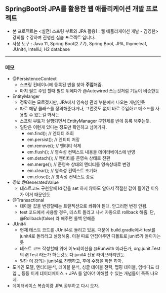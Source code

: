 ## SpringBoot와 JPA를 활용한 웹 애플리케이션 개발 프로젝트
- 본 프로젝트는 <실전! 스프링 부트와 JPA 활용1 : 웹 애플리케이션 개발 - 김영한> 강의를 수강하며 진행한 실습 프로젝트 입니다.
- 사용 도구 : Java 11, Spring Boot(2.7.7), Spring Boot, JPA, thymeleaf, JUnit4, IntelliJ, H2 database 
-------
### 메모
- @PersistenceContext
  - 스프링 컨테이너에 등록된 빈을 찾아 **주입**해줌. 
  - 마치 필드 주입 할때 필드 위에다가 @Autowired 쓰는것처럼 기능이 비슷한듯
- EntityManger
  - 정확히는 모르겠지만, JPA에서 영속성 관리 부분에서 나오는 개념인듯
  - 따로 해당 클래스를 정의해준다거나, 그런것도 없이 바로 주입하고 메소드를 사용할 수 있는걸 봐서는
  - 스프링 부트가 실행되면서 EntityManager 구현체를 빈에 등록 해주는듯.
  - 일단은 이런게 있다는 정도만 확인하고 넘어가자.
    - em.find();    // 엔티티 조회
    - em.persist(); // 엔티티 저장
    - em.remove();  // 엔티티 삭제
    - em.flush();   // 영속성 컨텍스트 내용을 데이터베이스에 반영
    - em.detach();  // 엔티티를 준영속 상태로 전환
    - em.merge();   // 준영속 상태의 엔티티를 영속상태로 변경
    - em.clear();   // 영속성 컨텍스트 초기화
    - em.close();   // 영속성 컨텍스트 종료
- @Id @GeneratedValue
  - 테스트코드 구현할때 Id 값을 set 하지 않아도 알아서 적절한 값이 들어간 이유가 이거 때문인듯
- @Transactional
  - 테이블 값을 변경할때는 트랜젝션으로 쏴줘야 된대. 안그러면 변경 안됨.
  - test 코드에서 사용할 경우, 테스트 돌리고 나서 자동으로 rollback 해줌. 단, @Rollback(false) 라 해주면 롤백 안해줌
- JUnit4
  - 현재 테스트 코드를 JUnit4로 돌리고 있음. 때문에 build.gradle에서 test를 junit4로 돌리라고 설정해줌. 이걸 따로 안잡아주면 디폴트로 junit5가 돌아가는듯
  - 테스트 코드 작성할때 위에 어노테이션을 @Runwith 이라든가, org.junit.Test의 @Test 라든가 하는것도 다 junit4 전용 라이브러리인듯.
  - 일단 이 강의는 junit4로 진행하고, 후에 수정을 하든 하자.
- 도메인 모델, 엔티티분석, 테이블 분석, 싱글 테이블 전략, 맵핑 테이블, 임베디드 타입,,, 등등 이게 데이터베이스 + JPA 를 알아야 이해할 수 있는 개념들이 죽죽 나오네.
- 데이터베이스 복습이랑 JPA 공부하고 다시 오자.